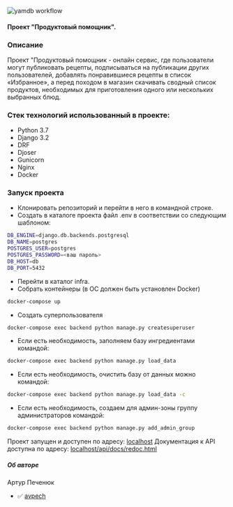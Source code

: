 ![yamdb workflow](https://github.com/avpech/foodgram-project-react/actions/workflows/foodgram_workflow.yml/badge.svg)
#### Проект "Продуктовый помощник".

### Описание
Проект "Продуктовый помощник - онлайн сервис, где пользователи могут публиковать рецепты, подписываться на публикации других пользователей, добавлять понравившиеся рецепты в список «Избранное», а перед походом в магазин скачивать сводный список продуктов, необходимых для приготовления одного или нескольких выбранных блюд.

### Стек технологий использованный в проекте:
- Python 3.7
- Django 3.2
- DRF
- Djoser
- Gunicorn
- Nginx
- Docker

### Запуск проекта
- Клонировать репозиторий и перейти в него в командной строке.
- Создать в каталоге проекта файл .env в соответствии со следующим шаблоном:

```bash
DB_ENGINE=django.db.backends.postgresql
DB_NAME=postgres
POSTGRES_USER=postgres
POSTGRES_PASSWORD=<ваш пароль>
DB_HOST=db
DB_PORT=5432
```
- Перейти в каталог infra.
- Собрать контейнеры (в ОС должен быть установлен Docker)

```bash
docker-compose up
```

- Создать суперпользователя

```bash
docker-compose exec backend python manage.py createsuperuser
```

- Если есть необходимость, заполняем базу ингредиентами командой:

```bash
docker-compose exec backend python manage.py load_data
```

- Если есть необходимость, очистить базу от данных можно командой:

```bash
docker-compose exec backend python manage.py load_data -с
```

- Если есть необходимость, создаем для админ-зоны группу администраторов  командой:

```bash
docker-compose exec backend python manage.py add_admin_group
```

Проект запущен и доступен по адресу: [localhost](http://localhost)
Документация к API доступна по адресу: [localhost/api/docs/redoc.html](http://localhost/api/docs/redoc.html)

##### Об авторе
Артур Печенюк
- :white_check_mark: [avpech](https://github.com/avpech)
